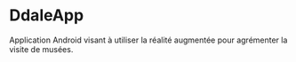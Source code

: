 # DdaleApp
Application Android visant à utiliser la réalité augmentée pour agrémenter la visite de musées.
